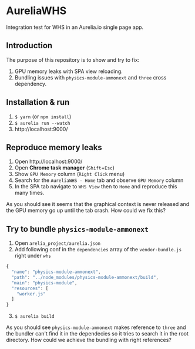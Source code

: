 # AureliaWHS

Integration test for WHS in an Aurelia.io single page app.

## Introduction

The purpose of this repository is to show and try to fix:
1. GPU memory leaks with SPA view reloading.
2. Bundling issues with `physics-module-ammonext` and `three` cross dependency.

## Installation & run

1. `$ yarn` (or `npm install`)
2. `$ aurelia run --watch`
3. http://localhost:9000/

## Reproduce memory leaks

1. Open http://localhost:9000/
2. Open **Chrome task manager** (`Shift`+`Esc`)
3. Show `GPU Memory` column (`Right Click` menu)
4. Search for the `AureliaWHS - Home` tab and observe `GPU Memory` column
5. In the SPA tab navigate to `WHS View` then to `Home`
and reproduce this many times.

As you should see it seems that the graphical context is never released
and the GPU memory go up until the tab crash.
How could we fix this?

## Try to bundle `physics-module-ammonext`

1. Open `arelia_project/aurelia.json`
2. Add following conf in the `dependencies` array of the `vendor-bundle.js`
right under `whs`
```javascript
{
  "name": "physics-module-ammonext",
  "path": "../node_modules/physics-module-ammonext/build",
  "main": "physics-module",
  "resources": [
    "worker.js"
  ]
}
```
3. `$ aurelia build`

As you should see `physics-module-ammonext` makes reference to `three`
and the bundler can't find it in the dependecies so it tries to search
it in the root directory.
How could we achieve the bundling with right references?
